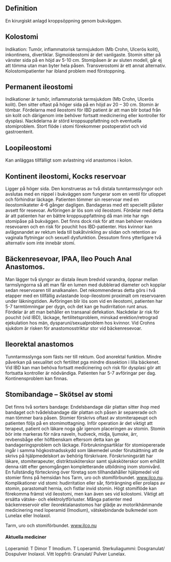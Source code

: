 ## Definition

En kirurgiskt anlagd kroppsöppning genom bukväggen.

## Kolostomi

Indikation: Tumör, inflammatorisk tarmsjukdom (Mb Crohn, Ulcerös kolit), inkontinens, divertiklar. Sigmoideostomi är det vanligaste.
Stomin sitter på vänster sida på en höjd av 5-10 cm. Stomipåsen är av sluten modell, går ej att tömma utan man byter hela påsen. Transverostomi är ett annat alternativ. Kolostomipatienter har ibland problem med förstoppning.

## Permanent ileostomi

Indikationer är tumör, inflammatorisk tarmsjukdom (Mb Crohn, Ulcerös kolit).
Den sitter oftast på höger sida på en höjd av 20 – 30 cm. Stomin är tömbar.
Fördelarna med ileostomi för IBD patient är att man blir botad från sin kolit och därigenom inte behöver fortsatt medicinering eller kontroller för dysplasi. Nackdelarna är störd kroppsuppfattning och eventuella stomiproblem. Stort flöde i stomi förekommer postoperativt och vid gastroenterit.

## Loopileostomi

Kan anläggas tillfälligt som avlastning vid anastomos i kolon.

## Kontinent ileostomi, Kocks reservoar

Ligger på höger sida. Den konstrueras av två distala tunntarmsslyngor och avslutas med en nippel i bukväggen som fungerar som en ventil för utloppet och förhindrar läckage. Patienten tömmer sin reservoar med en ileostomikateter 4–6 gånger dagligen. Bandageras med ett speciellt plåster avsett för resevoar. Avföringen är lös som vid ileostomi.
Fördelar med detta är att patienten har en bättre kroppsuppfattning då man inte har ngn stomipåse på bukväggen. Det finns dock risk för att man behöver revidera resevoaren och en risk för pouchit hos IBD-patienter. Hos kvinnor kan avlägsnandet av rektum leda till bakåtvinkling av slidan och retention av vaginala flytningar och sexuell dysfunktion.
Dessutom finns ytterligare två alternativ som inte innebär stomi.

## Bäckenresevoar, IPAA, Ileo Pouch Anal Anastomos.

Man lägger två slyngor av distala ileum bredvid varandra, öppnar mellan tarmslyngorna så att man får en lumen med dubblerad diameter och kopplar sedan reservoaren till analkanalen. Det rekommenderas detta görs i två etapper med en tillfällig avlastande loop-ileostomi proximalt om reservoaren under läkningstiden. Avföringen blir lös som vid en ileostomi, patienten har 5-7 tarmtömningar per dygn, och det kan ge hudirritation runt anus.
Fördelar är att man behåller en transanal defekation. Nackdelar är risk för pouchit (vid IBD), läckage, fertilitetsproblem, minskad erektion/retrograd ejekulation hos män, dysparuni/sexualproblem hos kvinnor.
Vid Crohns sjukdom är risken för anastomosstriktur stor vid bäckenresevoar.

## Ileorektal anastomos

Tunntarmsslynga som fästs ner till rektum. God anorektal funktion. Mindre påverkan på sexualitet och fertilitet pga mindre dissektion i lilla bäckenet. Vid IBD kan man behöva fortsatt medicinering och risk för dysplasi gör att fortsatta kontroller är nödvändiga. Patienten har 5-7 avföringar per dag. Kontinensproblem kan finnas.

## Stomibandage – Skötsel av stomi

Det finns två sorters bandage: Endelsbandage där plattan sitter ihop med bandaget och tvådelsbandage där plattan och påsen är separerade och man tömmer bara påsen. Stomier förskrivs oftast av stomiterapeupt och patienten följs på en stomimottagning.
Inför operation är det viktigt att terapeut, patient och läkare noga går igenom placeringen av stomin. Stomin bör inte markeras för nära naveln, hudveck, midja, ljumske, ärr, revbensbåge eller höftbenskam eftersom detta kan ge bandageringsproblem och läckage.
Förbrukningsartiklar för stomiopererade ingår i samma högkostnadsskydd som läkemedel under förutsättning att de skrivs på hjälpmedelskort av behörig förskrivare.
Förskrivningsrätt har läkare, stomiterapeuter, distriktssköterskor samt sjuksköterskor som erhållit denna rätt efter genomgången kompletterande utbildning inom stomivård.
En fullständig förteckning över företag som tillhandahåller hjälpmedel vid stomier finns på hemsidan hos Tarm, uro och stomiförbundet. www.ilco.nu.
Komplikationer vid stomi: hudirritation eller sår, förträngning eller prolaps av stomin, parastomalt hernia, och fistlar invid stomin.
Högt stomiflöde kan förekomma främst vid ileostomi, men kan även ses vid kolostomi. Viktigt att ersätta vätske- och elektrolytförluster.
Många patienter med bäckenreservoir eller ileorektalanastomos har glädje av motorikhämmande medicinering med loperamid (Imodium), vätskebindande bulkmedel som Lunelax eller Inolaxol.


Tarm, uro och stomiförbundet. www.ilco.nu

#### Aktuella mediciner

Loperamid: T Dimor T Imodium. T Loperamid.
Sterkuliagummi: Dosgranulat/ Dospulver Inolaxol.
Vitt loppfrö: Granulat/ Pulver Lunelax.

